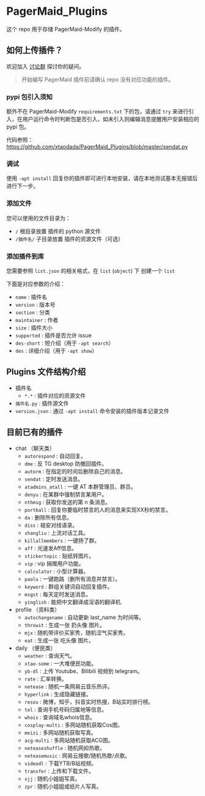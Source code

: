 # PagerMaid_Plugins

这个 repo 用于存储 PagerMaid-Modify 的插件。

## 如何上传插件？

欢迎加入 [讨论群](https://t.me/joinchat/FLV4ZFXq9nUFLLe0HDxfQQ) 探讨你的疑问。

> 开始编写 PagerMaid 插件前请确认 repo 没有对应功能的插件。

### pypi 包引入须知

额外不在 PagerMaid-Modify `requirements.txt` 下的包，请通过 `try` 来进行引入，在用户运行命令时判断包是否引入，如未引入则编辑消息提醒用户安装相应的 pypi 包。

代码参照：https://github.com/xtaodada/PagerMaid_Plugins/blob/master/sendat.py

### 调试

使用 `-apt install` 回复你的插件即可进行本地安装，请在本地测试基本无报错后进行下一步。

### 添加文件

您可以使用的文件目录为：
 - `/` 根目录放置 插件的 python 源文件
 - `/插件名/` 子目录放置 插件的资源文件（可选）

### 添加插件到库

您需要参照 `list.json` 的相关格式，在 `list` (`object`) 下 创建一个 `list`

下面是对应参数的介绍：
 - `name` : 插件名
 - `version` : 版本号
 - `section` : 分类
 - `maintainer` : 作者
 - `size` : 插件大小
 - `supported` : 插件是否允许 issue
 - `des-short` : 短介绍（用于 `-apt search`）
 - `des` : 详细介绍（用于 `-apt show`）

## Plugins 文件结构介绍

- 插件名
    - `*.*` : 插件对应的资源文件
- `插件名.py` : 插件源文件
- `version.json` : 通过 `-apt install` 命令安装的插件版本记录文件

## 目前已有的插件

- chat （聊天类）
    - `autorespond` : 自动回复。
    - `dme` : 反 TG desktop 防撤回插件。
    - `autorm` : 在指定的时间后删除自己的消息。
    - `sendat` : 定时发送消息。
    - `atadmins_atall` : 一键 AT 本群管理员、群员。
    - `denyu` : 在某群中强制禁言某用户。
    - `nthmsg` : 获取你发送的第 n 条消息。
    - `portball` : 回复你要临时禁言的人的消息来实现XX秒的禁言。
    - `da` : 删除所有信息。
    - `diss` : 祖安对线语录。
    - `shangliu` : 上流对话工具。
    - `killallmembers` : 一键扬了群。
    - `aff` : 光速发Aff信息。
    - `stickertopic` : 贴纸转图片。
    - `vip` : vip 捐赠用户功能。
    - `calculator` : 小型计算器。
    - `paolu` : 一键跑路（删所有消息并禁言）。
    - `keyword` : 群组关键词自动回复插件。
    - `msgst` : 每天定时发送消息。
    - `yinglish` : 能把中文翻译成淫语的翻译机.
- profile （资料类）
    - `autochangename` : 自动更新 last_name 为时间等。
    - `throwit` : 生成一张 扔头像 图片。
    - `mjx` : 随机带评价买家秀，随机涩气买家秀。
    - `eat` : 生成一张 吃头像 图片。
- daily （便民类）
    - `weather` : 查询天气。
    - `xtao-some` : 一大堆便民功能。
    - `yb-dl` : 上传 Youtube、Bilibili 视频到 telegram。
    - `rate` : 汇率转换。
    - `netease` : 随机一条网易云音乐热评。
    - `hyperlink` : 生成隐藏链接。
    - `resou` : 微博，知乎，抖音实时热搜，B站实时排行榜。
    - `tel` : 查询手机号码归属地等信息。
    - `whois` : 查询域名whois信息。
    - `cosplay-multi` : 多网站随机获取Cos图。
    - `meizi` : 多网站随机获取写真。
    - `acg-multi` : 多网站随机获取ACG图。
    - `neteaseshuffle` : 随机网抑热歌。
    - `neteasemusic` : 网易云搜歌/随机热歌/点歌。
    - `videodl` : 下载YTB/B站视频。
    - `transfer` : 上传和下载文件。
    - `xjj` : 随机小姐姐写真。
    - `zpr` : 随机小姐姐或纸片人写真。